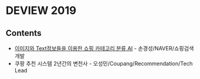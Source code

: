 # DEVIEW 2019


## Contents

* [이미지와 Text정보들을 이용한 쇼핑 카테고리 분류 AI](https://github.com/gritmind/review/tree/master/media/seminar/deview-2019/contents/category_matching.md) - 손경성/NAVER/쇼핑검색개발
* 쿠팡 추천 시스템 2년간의 변천사 - 오성민/Coupang/Recommendation/Tech Lead


